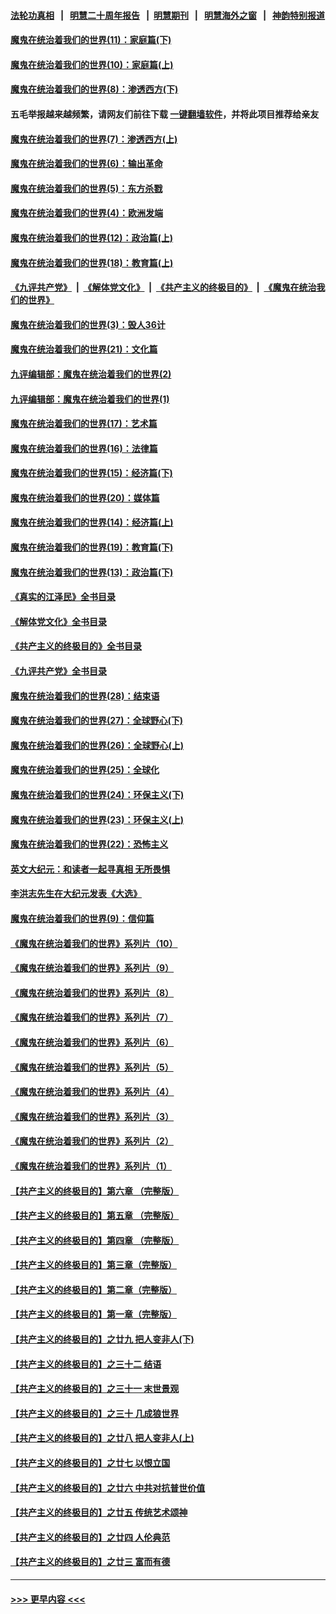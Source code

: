 #### [法轮功真相](https://github.com/gfw-breaker/truth/blob/master/README.md?t=0) &nbsp;&nbsp;|&nbsp;&nbsp; [明慧二十周年报告](https://github.com/gfw-breaker/mh-reports/blob/master/README.md?t=0) &nbsp;&nbsp;|&nbsp;&nbsp;[明慧期刊](https://github.com/gfw-breaker/mh-qikan) &nbsp;&nbsp;|&nbsp;&nbsp; [明慧海外之窗](https://github.com/gfw-breaker/mh-news/blob/master/README.md?t=0) &nbsp;&nbsp;|&nbsp;&nbsp; [神韵特别报道](https://github.com/gfw-breaker/mh-news/blob/master/shenyun.md?t=0)
#### [魔鬼在统治着我们的世界(11)：家庭篇(下)](../pages/nsc422/n10440961.md?t=12160250) 
#### [魔鬼在统治着我们的世界(10)：家庭篇(上)](../pages/nsc422/n10435448.md?t=12160250) 
#### [魔鬼在统治着我们的世界(8)：渗透西方(下)](../pages/nsc422/n10429603.md?t=12160250) 
#### 五毛举报越来越频繁，请网友们前往下载 [一键翻墙软件](https://github.com/gfw-breaker/ssr-accounts)，并将此项目推荐给亲友
#### [魔鬼在统治着我们的世界(7)：渗透西方(上)](../pages/nsc422/n10426013.md?t=12160250) 
#### [魔鬼在统治着我们的世界(6)：输出革命](../pages/nsc422/n10421536.md?t=12160250) 
#### [魔鬼在统治着我们的世界(5)：东方杀戮](../pages/nsc422/n10417707.md?t=12160250) 
#### [魔鬼在统治着我们的世界(4)：欧洲发端](../pages/nsc422/n10414890.md?t=12160250) 
#### [魔鬼在统治着我们的世界(12)：政治篇(上)](../pages/nsc422/n10444576.md?t=12160250) 
#### [魔鬼在统治着我们的世界(18)：教育篇(上)](../pages/nsc422/n10526970.md?t=12160250) 
#### [《九评共产党》](https://github.com/begood0513/9ping.md/blob/master/README.md) &nbsp;|&nbsp; [《解体党文化》](../../../../jtdwh.md/blob/master/README.md)  &nbsp;|&nbsp; [《共产主义的终极目的》](../../../../gczydzjmd.md/blob/master/README.md) &nbsp;|&nbsp; [《魔鬼在统治我们的世界》](../../../../mgztzwmdsj.md/blob/master/README.md) 
#### [魔鬼在统治着我们的世界(3)：毁人36计](../pages/nsc422/n10411583.md?t=12160250) 
#### [魔鬼在统治着我们的世界(21)：文化篇](../pages/nsc422/n10597706.md?t=12160250) 
#### [九评编辑部：魔鬼在统治着我们的世界(2)](../pages/nsc422/n10410036.md?t=12160250) 
#### [九评编辑部：魔鬼在统治着我们的世界(1)](../pages/nsc422/n10406825.md?t=12160250) 
#### [魔鬼在统治着我们的世界(17)：艺术篇](../pages/nsc422/n10499093.md?t=12160250) 
#### [魔鬼在统治着我们的世界(16)：法律篇](../pages/nsc422/n10485969.md?t=12160250) 
#### [魔鬼在统治着我们的世界(15)：经济篇(下)](../pages/nsc422/n10469975.md?t=12160250) 
#### [魔鬼在统治着我们的世界(20)：媒体篇](../pages/nsc422/n10586579.md?t=12160250) 
#### [魔鬼在统治着我们的世界(14)：经济篇(上)](../pages/nsc422/n10457370.md?t=12160250) 
#### [魔鬼在统治着我们的世界(19)：教育篇(下)](../pages/nsc422/n10564808.md?t=12160250) 
#### [魔鬼在统治着我们的世界(13)：政治篇(下)](../pages/nsc422/n10448270.md?t=12160250) 
#### [《真实的江泽民》全书目录](../pages/nsc422/n13721399.md?t=12160250) 
#### [《解体党文化》全书目录](../pages/nsc422/n13721157.md?t=12160250) 
#### [《共产主义的终极目的》全书目录](../pages/nsc422/n13721048.md?t=12160250) 
#### [《九评共产党》全书目录](../pages/nsc422/n13708085.md?t=12160250) 
#### [魔鬼在统治着我们的世界(28)：结束语](../pages/nsc422/n10936246.md?t=12160250) 
#### [魔鬼在统治着我们的世界(27)：全球野心(下)](../pages/nsc422/n10928319.md?t=12160250) 
#### [魔鬼在统治着我们的世界(26)：全球野心(上)](../pages/nsc422/n10900318.md?t=12160250) 
#### [魔鬼在统治着我们的世界(25)：全球化](../pages/nsc422/n10788205.md?t=12160250) 
#### [魔鬼在统治着我们的世界(24)：环保主义(下)](../pages/nsc422/n10695307.md?t=12160250) 
#### [魔鬼在统治着我们的世界(23)：环保主义(上)](../pages/nsc422/n10688613.md?t=12160250) 
#### [魔鬼在统治着我们的世界(22)：恐怖主义](../pages/nsc422/n10614727.md?t=12160250) 
#### [英文大纪元：和读者一起寻真相 无所畏惧](../pages/nsc422/n12542027.md?t=12160250) 
#### [李洪志先生在大纪元发表《大选》](../pages/nsc422/n12534746.md?t=12160250) 
#### [魔鬼在统治着我们的世界(9)：信仰篇](../pages/nsc422/n10432159.md?t=12160250) 
#### [《魔鬼在统治着我们的世界》系列片（10）](../pages/nsc422/n12292670.md?t=12160250) 
#### [《魔鬼在统治着我们的世界》系列片（9）](../pages/nsc422/n12290859.md?t=12160250) 
#### [《魔鬼在统治着我们的世界》系列片（8）](../pages/nsc422/n12287445.md?t=12160250) 
#### [《魔鬼在统治着我们的世界》系列片（7）](../pages/nsc422/n12283425.md?t=12160250) 
#### [《魔鬼在统治着我们的世界》系列片（6）](../pages/nsc422/n12282314.md?t=12160250) 
#### [《魔鬼在统治着我们的世界》系列片（5）](../pages/nsc422/n12281419.md?t=12160250) 
#### [《魔鬼在统治着我们的世界》系列片（4）](../pages/nsc422/n12274024.md?t=12160250) 
#### [《魔鬼在统治着我们的世界》系列片（3）](../pages/nsc422/n12271322.md?t=12160250) 
#### [《魔鬼在统治着我们的世界》系列片（2）](../pages/nsc422/n12269049.md?t=12160250) 
#### [《魔鬼在统治着我们的世界》系列片（1）](../pages/nsc422/n12267575.md?t=12160250) 
#### [【共产主义的终极目的】第六章 （完整版）](../pages/nsc422/n11428913.md?t=12160250) 
#### [【共产主义的终极目的】第五章 （完整版）](../pages/nsc422/n11428912.md?t=12160250) 
#### [【共产主义的终极目的】第四章 （完整版）](../pages/nsc422/n11428907.md?t=12160250) 
#### [【共产主义的终极目的】第三章（完整版）](../pages/nsc422/n11428848.md?t=12160250) 
#### [【共产主义的终极目的】第二章（完整版）](../pages/nsc422/n11428831.md?t=12160250) 
#### [【共产主义的终极目的】第一章（完整版）](../pages/nsc422/n11417651.md?t=12160250) 
#### [【共产主义的终极目的】之廿九 把人变非人(下)](../pages/nsc422/n11344140.md?t=12160250) 
#### [【共产主义的终极目的】之三十二 结语](../pages/nsc422/n11360535.md?t=12160250) 
#### [【共产主义的终极目的】之三十一 末世景观](../pages/nsc422/n11351129.md?t=12160250) 
#### [【共产主义的终极目的】之三十 几成狼世界](../pages/nsc422/n11348280.md?t=12160250) 
#### [【共产主义的终极目的】之廿八 把人变非人(上)](../pages/nsc422/n11340492.md?t=12160250) 
#### [【共产主义的终极目的】之廿七 以恨立国](../pages/nsc422/n11336944.md?t=12160250) 
#### [【共产主义的终极目的】之廿六 中共对抗普世价值](../pages/nsc422/n11324785.md?t=12160250) 
#### [【共产主义的终极目的】之廿五 传统艺术颂神](../pages/nsc422/n11296396.md?t=12160250) 
#### [【共产主义的终极目的】之廿四 人伦典范](../pages/nsc422/n11296397.md?t=12160250) 
#### [【共产主义的终极目的】之廿三 富而有德](../pages/nsc422/n11283598.md?t=12160250) 

----
#### [ >>> 更早内容 <<< ](../indexes/nsc422-earlier.md)
